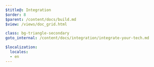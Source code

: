 ```yaml
---
$title@: Integration
$order: 8
$parent: /content/docs/build.md
$view: /views/doc_grid.html

class: bg-triangle-secondary
goto_internal: /content/docs/integration/integrate-your-tech.md

$localization:
  locales:
  - en
---
```

